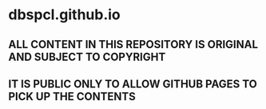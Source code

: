 # dbspcl.github.io

## ALL CONTENT IN THIS REPOSITORY IS ORIGINAL AND SUBJECT TO COPYRIGHT
## IT IS PUBLIC ONLY TO ALLOW GITHUB PAGES TO PICK UP THE CONTENTS
